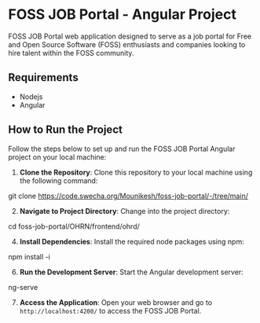 
# FOSS JOB Portal - Angular Project

FOSS JOB Portal  web application designed to serve as a job portal for Free and Open Source Software (FOSS) enthusiasts and companies looking to hire talent within the FOSS community.

## Requirements

- Nodejs
- Angular 
## How to Run the Project

Follow the steps below to set up and run the FOSS JOB Portal Angular project on your local machine:

1. **Clone the Repository**: Clone this repository to your local machine using the following command:

git clone <https://code.swecha.org/Mounikesh/foss-job-portal/-/tree/main/>

2. **Navigate to Project Directory**: Change into the project directory:

cd foss-job-portal/OHRN/frontend/ohrd/



4. **Install Dependencies**: Install the required node packages using npm:

npm install -i 

6. **Run the Development Server**: Start the Angular development server:

ng-serve

7. **Access the Application**: Open your web browser and go to `http://localhost:4200/` to access the FOSS JOB Portal.

